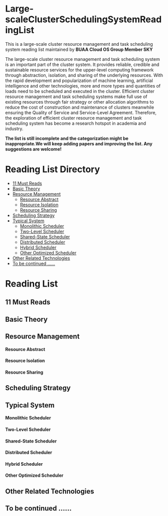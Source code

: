 # Large-scaleClusterSchedulingSystemReadingList
This is a large-scale cluster resource management and task scheduling system reading list maintained by **BUAA Cloud OS Group Member SKY**  

The large-scale cluster resource management and task scheduling system is an important part of the cluster system. It provides reliable, credible and sustainable resource services for the upper-level computing framework through abstraction, isolation, and sharing of the underlying resources. With the rapid development and popularization of machine learning, artificial intelligence and other technologies, more and more types and quantities of loads need to be scheduled and executed in the cluster. Efficient cluster resource management and task scheduling systems make full use of existing resources through fair strategy or other allocation algorithms to reduce the cost of construction and maintenance of clusters meanwhile ensuring the Quality of Service and Service-Level Agreement. Therefore, the exploration of efficient cluster resource management and task scheduling system has become a research hotspot in academia and industry.

**The list is still incomplete and the categorization might be inappropriate.We will keep adding papers and improving the list. Any suggestions are welcome!**

# Reading List Directory  
* [11 Must Reads](#10_must_reads)
* [Basic Theory](#basic_theory)
* [Resource Management](#resource_management)
    * [Resource Abstract](#resource_abstract)
    * [Resource Isolation](#resource_isolation)
    * [Resource Sharing](#resource_sharing)
* [Scheduling Strategy](#scheduling_strategy)
* [Typical System](#typical_system)
    * [Monolithic Scheduler](#monolithic_scheduler)
    * [Two-Level Scheduler](#two-level_scheduler)
    * [Shared-State Scheduler](#shared-state_scheduler)
    * [Distributed Scheduler](#distributed_scheduler)
    * [Hybrid Scheduler](#hybrid_scheduler)
    * [Other Optimized Scheduler](#other_optimized_scheduler)
* [Other Related Technologies](#other_related_technologies)
* [To be continued ……](#99)

# Reading List
<h2 id="10_must_reads">11 Must Reads</h2>

<h2 id="basic_theory">Basic Theory</h2>

<h2 id="resource_management">Resource Management</h2>
<h4 id="resource_abstract">Resource Abstract</h4>
<h4 id="resource_isolation">Resource Isolation</h4>
<h4 id="resource_sharing">Resource Sharing</h4>

<h2 id="scheduling_strategy">Scheduling Strategy</h2>

<h2 id="typical_system">Typical System</h2>
<h4 id="monolithic_scheduler">Monolithic Scheduler</h4>
<h4 id="two-level_scheduler">Two-Level Scheduler</h4>
<h4 id="shared-state_scheduler">Shared-State Scheduler</h4>
<h4 id="distributed_scheduler">Distributed Scheduler</h4>
<h4 id="hybrid_scheduler">Hybrid Scheduler</h4>
<h4 id="other_optimized_scheduler">Other Optimized Scheduler</h4>

<h2 id="other_related_technologies">Other Related Technologies</h2>
<h2 id="99">To be continued ……</h2>